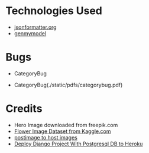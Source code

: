 

# Technologies Used

* [jsonformatter.org](https://jsonformatter.org/)
* [genmymodel](https://app.genmymodel.com/)


# Bugs

* CategoryBug

* CategoryBug(./static/pdfs/categorybug.pdf)



# Credits

* Hero Image downloaded from freepik.com
* [Flower Image Dataset from Kaggle.com](https://www.kaggle.com/datasets/aksha05/flower-image-dataset?)
* [postimage to host images](https://postimg.cc/gallery/wJB7W9T)
* [Deploy Django Project With Postgresql DB to Heroku](https://youtu.be/2OHc5EqfX5g?si=aw9Em89nmB460fss)
